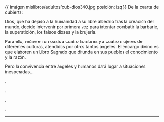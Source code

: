{{ imágen mislibros/adultos/cub-dios340.jpg posición: izq }} De la cuarta de cubierta:

Dios, que ha dejado a la humanidad a su libre albedrío tras la creación del mundo, decide intervenir por primera vez para intentar combatir la barbarie, la superstición, los falsos dioses y la brujería.

Para ello, reúne en un oasis a cuatro hombres y a cuatro mujeres de diferentes culturas, atendidos por otros tantos ángeles. El encargo divino es que elaboren un Libro Sagrado que difunda en sus pueblos el conocimiento y la razón.

Pero la convivencia entre ángeles y humanos dará lugar a situaciones inesperadas...

.

.

.

.

---


